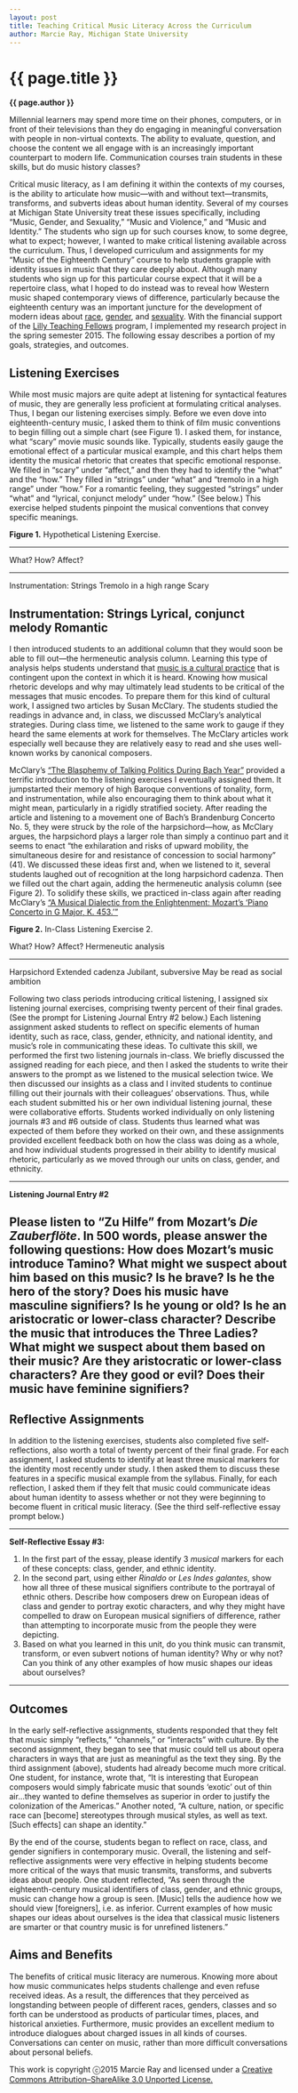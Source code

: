 ```yaml
---
layout: post
title: Teaching Critical Music Literacy Across the Curriculum
author: Marcie Ray, Michigan State University
---
```


{{ page.title }}
================

**{{ page.author }}**

Millennial learners may spend more time on their phones, computers, or in front of their televisions than they do engaging in meaningful conversation with people in non-virtual contexts. The ability to evaluate, question, and choose the content we all engage with is an increasingly important counterpart to modern life. Communication courses train students in these skills, but do music history classes?

Critical music literacy, as I am defining it within the contexts of my courses, is the ability to articulate how music—with and without text—transmits, transforms, and subverts ideas about human identity. Several of my courses at Michigan State University treat these issues specifically, including “Music, Gender, and Sexuality,” “Music and Violence,” and “Music and Identity.” The students who sign up for such courses know, to some degree, what to expect; however, I wanted to make critical listening available across the curriculum. Thus, I developed curriculum and assignments for my “Music of the Eighteenth Century” course to help students grapple with identity issues in music that they care deeply about. Although many students who sign up for this particular course expect that it will be a repertoire class, what I hoped to do instead was to reveal how Western music shaped contemporary views of difference, particularly because the eighteenth century was an important juncture for the development of modern ideas about [race](https://openlibrary.org/books/OL22080599M/The_invention_of_the_white_race), [gender](https://openlibrary.org/works/OL8298059W/Making_Sex), and [sexuality](https://openlibrary.org/works/OL16028700W/The_history_of_sexuality). With the financial support of the [Lilly Teaching Fellows](http://fod.msu.edu/lilly-teaching-fellows-program) program, I implemented my research project in the spring semester 2015. The following essay describes a portion of my goals, strategies, and outcomes.

## Listening Exercises

While most music majors are quite adept at listening for syntactical features of music, they are generally less proficient at formulating critical analyses. Thus, I began our listening exercises simply. Before we even dove into eighteenth-century music, I asked them to think of film music conventions to begin filling out a simple chart (see Figure 1). I asked them, for instance, what “scary” movie music sounds like. Typically, students easily gauge the emotional effect of a particular musical example, and this chart helps them identity the musical rhetoric that creates that specific emotional response. We filled in “scary” under “affect,” and then they had to identify the “what” and the “how.” They filled in “strings” under “what” and “tremolo in a high range” under “how.” For a romantic feeling, they suggested “strings” under “what” and “lyrical, conjunct melody” under “how.” (See below.) This exercise helped students pinpoint the musical conventions that convey specific meanings.

**Figure 1.** Hypothetical Listening Exercise.

  ----------------------------------------------------------------
  What?                      How?                       Affect?
  -------------------------- -------------------------- ----------
  Instrumentation: Strings   Tremolo in a high range    Scary
                                                        
  Instrumentation: Strings   Lyrical, conjunct melody   Romantic
  ----------------------------------------------------------------


I then introduced students to an additional column that they would soon be able to fill out—the hermeneutic analysis column. Learning this type of analysis helps students understand that [music is a cultural practice](https://openlibrary.org/works/OL15892683W/Music_as_cultural_practice_1800-1900) that is contingent upon the context in which it is heard. Knowing how musical rhetoric develops and why may ultimately lead students to be critical of the messages that music encodes. To prepare them for this kind of cultural work, I assigned two articles by Susan McClary. The students studied the readings in advance and, in class, we discussed McClary’s analytical strategies. During class time, we listened to the same work to gauge if they heard the same elements at work for themselves. The McClary articles work especially well because they are relatively easy to read and she uses well-known works by canonical composers.

McClary’s [“The Blasphemy of Talking Politics During Bach Year”](https://openlibrary.org/works/OL16493326W/Music_and_society) provided a terrific introduction to the listening exercises I eventually assigned them. It jumpstarted their memory of high Baroque conventions of tonality, form, and instrumentation, while also encouraging them to think about what it might mean, particularly in a rigidly stratified society. After reading the article and listening to a movement one of Bach’s Brandenburg Concerto No. 5, they were struck by the role of the harpsichord—how, as McClary argues, the harpsichord plays a larger role than simply a continuo part and it seems to enact “the exhilaration and risks of upward mobility, the simultaneous desire for and resistance of concession to social harmony” (41). We discussed these ideas first and, when we listened to it, several students laughed out of recognition at the long harpsichord cadenza. Then we filled out the chart again, adding the hermeneutic analysis column (see Figure 2). To solidify these skills, we practiced in-class again after reading McClary’s [“A Musical Dialectic from the Enlightenment: Mozart’s ‘Piano Concerto in G Major, K. 453.’”](http://www.jstor.org.proxy2.cl.msu.edu/stable/1354338?Search=yes&resultItemClick=true&&searchUri=%2Faction%2FdoAdvancedSearch%3Facc%3Don%26amp%3Bq4%3D%26amp%3Bf4%3Dall%26amp%3Bf2%3Dall%26amp%3Bla%3D%26amp%3Bq3%3D%26amp%3Bc2%3DAND%26amp%3Bisbn%3D%26amp%3Bar%3Don%26amp%3Bf1%3Dall%26amp%3Bf0%3Dau%26amp%3Bc6%3DAND%26amp%3Bf3%3Dall%26amp%3Bsd%3D%26amp%3Bq5%3D%26amp%3Bq0%3DSusan%2BMcClary%26amp%3Bgroup%3Dnone%26amp%3Bc3%3DAND%26amp%3Bq6%3D%26amp%3Bc5%3DAND%26amp%3Bed%3D%26amp%3Bpt%3D%26amp%3Bc1%3DAND%26amp%3Bwc%3Don%26amp%3Bq2%3D%26amp%3Bf5%3Dall%26amp%3Bc4%3DAND%26amp%3Bf6%3Dall%26amp%3Bq1%3D&seq=1#page_scan_tab_contents)

**Figure 2.** In-Class Listening Exercise 2.

  What?         How?               Affect?                Hermeneutic analysis
  ------------- ------------------ ---------------------- --------------------------------
  Harpsichord   Extended cadenza   Jubilant, subversive   May be read as social ambition


Following two class periods introducing critical listening, I assigned six listening journal exercises, comprising twenty percent of their final grades. (See the prompt for Listening Journal Entry #2 below.) Each listening assignment asked students to reflect on specific elements of human identity, such as race, class, gender, ethnicity, and national identity, and music’s role in communicating these ideas. To cultivate this skill, we performed the first two listening journals in-class. We briefly discussed the assigned reading for each piece, and then I asked the students to write their answers to the prompt as we listened to the musical selection twice. We then discussed our insights as a class and I invited students to continue filling out their journals with their colleagues’ observations. Thus, while each student submitted his or her own individual listening journal, these were collaborative efforts. Students worked individually on only listening journals #3 and #6 outside of class. Students thus learned what was expected of them before they worked on their own, and these assignments provided excellent feedback both on how the class was doing as a whole, and how individual students progressed in their ability to identify musical rhetoric, particularly as we moved through our units on class, gender, and ethnicity.

  ------------------------------------------------------------------------------------------
**Listening Journal Entry #2**

Please listen to “Zu Hilfe” from Mozart’s *Die Zauberflöte*. In 500 words, please answer the following questions: How does Mozart’s music introduce Tamino? What might we suspect about him based on this music? Is he brave? Is he the hero of the story? Does his music have masculine signifiers? Is he young or old? Is he an aristocratic or lower-class character? Describe the music that introduces the Three Ladies? What might we suspect about them based on their music? Are they aristocratic or lower-class characters? Are they good or evil? Does their music have feminine signifiers?
  ------------------------------------------------------------------------------------------

## Reflective Assignments

In addition to the listening exercises, students also completed five self-reflections, also worth a total of twenty percent of their final grade. For each assignment, I asked students to identify at least three musical markers for the identity most recently under study. I then asked them to discuss these features in a specific musical example from the syllabus. Finally, for each reflection, I asked them if they felt that music could communicate ideas about human identity to assess whether or not they were beginning to become fluent in critical music literacy. (See the third self-reflective essay prompt below.)

  ------------------------------------------------------------------------------------------
**Self-Reflective Essay \#3:**

1. In the first part of the essay, please identify 3 *musical* markers for each of these concepts: class, gender, and ethnic identity.
2. In the second part, using either *Rinaldo* or *Les Indes galantes*, show how all three of these musical signifiers contribute to the portrayal of ethnic others. Describe how composers drew on European ideas of class and gender to portray exotic characters, and why they might have compelled to draw on European musical signifiers of difference, rather than attempting to incorporate music from the people they were depicting.
3. Based on what you learned in this unit, do you think music can transmit, transform, or even subvert notions of human identity? Why or why not? Can you think of any other examples of how music shapes our ideas about ourselves?
  ------------------------------------------------------------------------------------------

## Outcomes

In the early self-reflective assignments, students responded that they felt that music simply “reflects,” “channels,” or “interacts” with culture. By the second assignment, they began to see that music could tell us about opera characters in ways that are just as meaningful as the text they sing. By the third assignment (above), students had already become much more critical. One student, for instance, wrote that, “It is interesting that European composers would simply fabricate music that sounds ‘exotic’ out of thin air…they wanted to define themselves as superior in order to justify the colonization of the Americas.” Another noted, “A culture, nation, or specific race can \[become\] stereotypes through musical styles, as well as text. \[Such effects\] can shape an identity.”

By the end of the course, students began to reflect on race, class, and gender signifiers in contemporary music. Overall, the listening and self-reflective assignments were very effective in helping students become more critical of the ways that music transmits, transforms, and subverts ideas about people. One student reflected, “As seen through the eighteenth-century musical identifiers of class, gender, and ethnic groups, music can change how a group is seen. \[Music\] tells the audience how we should view \[foreigners\], i.e. as inferior. Current examples of how music shapes our ideas about ourselves is the idea that classical music listeners are smarter or that country music is for unrefined listeners.”

## Aims and Benefits

The benefits of critical music literacy are numerous. Knowing more about how music communicates helps students challenge and even refuse received ideas. As a result, the differences that they perceived as longstanding between people of different races, genders, classes and so forth can be understood as products of particular times, places, and historical anxieties. Furthermore, music provides an excellent medium to introduce dialogues about charged issues in all kinds of courses. Conversations can center on music, rather than more difficult conversations about personal beliefs.

<p class="copyright">This work is copyright ⓒ2015 Marcie Ray and licensed under a <a href="http://creativecommons.org/licenses/by-sa/3.0/">Creative Commons Attribution–ShareAlike 3.0 Unported License.</a></p>


